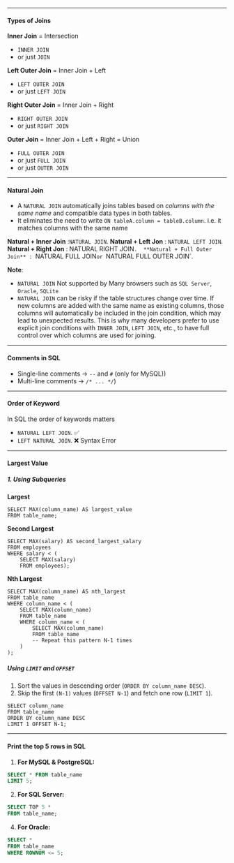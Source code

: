 
---
#### Types of Joins

**Inner Join** = Intersection
- `INNER JOIN`
- or just `JOIN`

**Left Outer Join** = Inner Join + Left 
- `LEFT OUTER JOIN`
- or just `LEFT JOIN` 

**Right Outer Join** = Inner Join + Right
- `RIGHT OUTER JOIN`
- or just `RIGHT JOIN` 

**Outer Join** = Inner Join + Left + Right = Union
- `FULL OUTER JOIN`
- or just `FULL JOIN`
- or just `OUTER JOIN`

---
#### Natural Join

- A `NATURAL JOIN` automatically joins tables based on *columns with the same name* and compatible data types in both tables.
- It eliminates the need to write `ON tableA.column = tableB.column`. i.e. it matches columns with the same name

**Natural + Inner Join** :`NATURAL JOIN`. 
**Natural + Left Jon** : `NATURAL LEFT JOIN`. 
**Natural + Right Jon** : NATURAL RIGHT JOIN`. 
**Natural + Full Outer Join** : `NATURAL FULL JOIN` or  `NATURAL FULL OUTER JOIN`. 

**Note**: 
- `NATURAL JOIN` Not supported by Many browsers such as `SQL Server`, `Oracle`, `SQLite`
- `NATURAL JOIN` can be risky if the table structures change over time. If new columns are added with the same name as existing columns, those columns will automatically be included in the join condition, which may lead to unexpected results. This is why many developers prefer to use explicit join conditions with `INNER JOIN`, `LEFT JOIN`, etc., to have full control over which columns are used for joining.

---
#### Comments in SQL

- Single-line comments  -> `--` and  `#` (only for MySQL))
- Multi-line comments -> `/* ... */`)

---
#### Order of Keyword

In SQL the order of keywords matters
-  `NATURAL LEFT JOIN`. ✅ 
- `LEFT NATURAL JOIN`. ❌ Syntax Error

---
#### Largest Value

##### 1. Using Subqueries

**Largest**
```Mysql
SELECT MAX(column_name) AS largest_value 
FROM table_name;
```

**Second Largest**
```Mysql
SELECT MAX(salary) AS second_largest_salary 
FROM employees 
WHERE salary < (
	SELECT MAX(salary) 
	FROM employees);
```


**Nth Largest**
```MySQL
SELECT MAX(column_name) AS nth_largest
FROM table_name
WHERE column_name < (
    SELECT MAX(column_name)
    FROM table_name
    WHERE column_name < (
        SELECT MAX(column_name)
        FROM table_name
        -- Repeat this pattern N-1 times
    )
);
```

##### Using `LIMIT` and `OFFSET`

1.  Sort the values in descending order (`ORDER BY column_name DESC`).
2. Skip the first `(N-1)` values (`OFFSET N-1`) and fetch one row (`LIMIT 1`).

```Mysql
SELECT column_name
FROM table_name
ORDER BY column_name DESC
LIMIT 1 OFFSET N-1;
```

---
#### Print the top 5 rows in SQL

1. **For MySQL & PostgreSQL:**
```sql
SELECT * FROM table_name
LIMIT 5;
```

2. **For SQL Server:**
```sql
SELECT TOP 5 * 
FROM table_name;
```

4. **For Oracle:**
```sql
SELECT * 
FROM table_name
WHERE ROWNUM <= 5;
```
